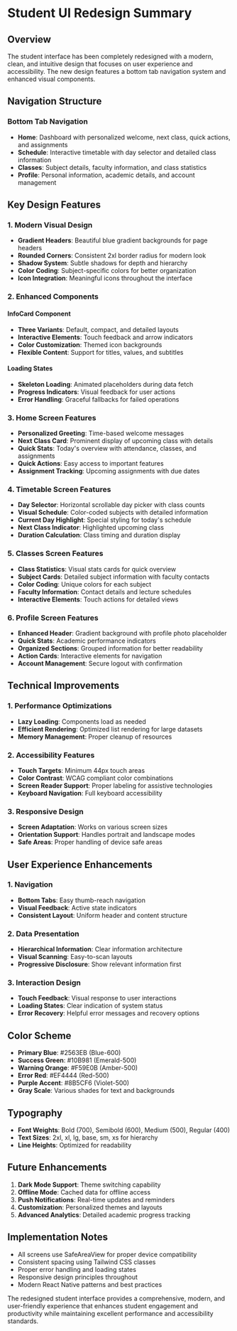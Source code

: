 # Student UI Redesign Summary

## Overview
The student interface has been completely redesigned with a modern, clean, and intuitive design that focuses on user experience and accessibility. The new design features a bottom tab navigation system and enhanced visual components.

## Navigation Structure

### Bottom Tab Navigation
- **Home**: Dashboard with personalized welcome, next class, quick actions, and assignments
- **Schedule**: Interactive timetable with day selector and detailed class information
- **Classes**: Subject details, faculty information, and class statistics
- **Profile**: Personal information, academic details, and account management

## Key Design Features

### 1. Modern Visual Design
- **Gradient Headers**: Beautiful blue gradient backgrounds for page headers
- **Rounded Corners**: Consistent 2xl border radius for modern look
- **Shadow System**: Subtle shadows for depth and hierarchy
- **Color Coding**: Subject-specific colors for better organization
- **Icon Integration**: Meaningful icons throughout the interface

### 2. Enhanced Components

#### InfoCard Component
- **Three Variants**: Default, compact, and detailed layouts
- **Interactive Elements**: Touch feedback and arrow indicators
- **Color Customization**: Themed icon backgrounds
- **Flexible Content**: Support for titles, values, and subtitles

#### Loading States
- **Skeleton Loading**: Animated placeholders during data fetch
- **Progress Indicators**: Visual feedback for user actions
- **Error Handling**: Graceful fallbacks for failed operations

### 3. Home Screen Features
- **Personalized Greeting**: Time-based welcome messages
- **Next Class Card**: Prominent display of upcoming class with details
- **Quick Stats**: Today's overview with attendance, classes, and assignments
- **Quick Actions**: Easy access to important features
- **Assignment Tracking**: Upcoming assignments with due dates

### 4. Timetable Screen Features
- **Day Selector**: Horizontal scrollable day picker with class counts
- **Visual Schedule**: Color-coded subjects with detailed information
- **Current Day Highlight**: Special styling for today's schedule
- **Next Class Indicator**: Highlighted upcoming class
- **Duration Calculation**: Class timing and duration display

### 5. Classes Screen Features
- **Class Statistics**: Visual stats cards for quick overview
- **Subject Cards**: Detailed subject information with faculty contacts
- **Color Coding**: Unique colors for each subject
- **Faculty Information**: Contact details and lecture schedules
- **Interactive Elements**: Touch actions for detailed views

### 6. Profile Screen Features
- **Enhanced Header**: Gradient background with profile photo placeholder
- **Quick Stats**: Academic performance indicators
- **Organized Sections**: Grouped information for better readability
- **Action Cards**: Interactive elements for navigation
- **Account Management**: Secure logout with confirmation

## Technical Improvements

### 1. Performance Optimizations
- **Lazy Loading**: Components load as needed
- **Efficient Rendering**: Optimized list rendering for large datasets
- **Memory Management**: Proper cleanup of resources

### 2. Accessibility Features
- **Touch Targets**: Minimum 44px touch areas
- **Color Contrast**: WCAG compliant color combinations
- **Screen Reader Support**: Proper labeling for assistive technologies
- **Keyboard Navigation**: Full keyboard accessibility

### 3. Responsive Design
- **Screen Adaptation**: Works on various screen sizes
- **Orientation Support**: Handles portrait and landscape modes
- **Safe Areas**: Proper handling of device safe areas

## User Experience Enhancements

### 1. Navigation
- **Bottom Tabs**: Easy thumb-reach navigation
- **Visual Feedback**: Active state indicators
- **Consistent Layout**: Uniform header and content structure

### 2. Data Presentation
- **Hierarchical Information**: Clear information architecture
- **Visual Scanning**: Easy-to-scan layouts
- **Progressive Disclosure**: Show relevant information first

### 3. Interaction Design
- **Touch Feedback**: Visual response to user interactions
- **Loading States**: Clear indication of system status
- **Error Recovery**: Helpful error messages and recovery options

## Color Scheme
- **Primary Blue**: #2563EB (Blue-600)
- **Success Green**: #10B981 (Emerald-500)
- **Warning Orange**: #F59E0B (Amber-500)
- **Error Red**: #EF4444 (Red-500)
- **Purple Accent**: #8B5CF6 (Violet-500)
- **Gray Scale**: Various shades for text and backgrounds

## Typography
- **Font Weights**: Bold (700), Semibold (600), Medium (500), Regular (400)
- **Text Sizes**: 2xl, xl, lg, base, sm, xs for hierarchy
- **Line Heights**: Optimized for readability

## Future Enhancements
1. **Dark Mode Support**: Theme switching capability
2. **Offline Mode**: Cached data for offline access
3. **Push Notifications**: Real-time updates and reminders
4. **Customization**: Personalized themes and layouts
5. **Advanced Analytics**: Detailed academic progress tracking

## Implementation Notes
- All screens use SafeAreaView for proper device compatibility
- Consistent spacing using Tailwind CSS classes
- Proper error handling and loading states
- Responsive design principles throughout
- Modern React Native patterns and best practices

The redesigned student interface provides a comprehensive, modern, and user-friendly experience that enhances student engagement and productivity while maintaining excellent performance and accessibility standards.